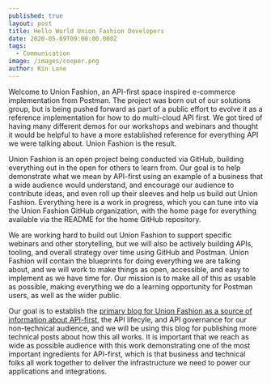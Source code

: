 ```yaml
---
published: true
layout: post
title: Hello World Union Fashion Developers
date: 2020-05-09T09:00:00.000Z
tags:
  - Communication
image: /images/cooper.png
author: Kin Lane
---
```

Welcome to Union Fashion, an API-first space inspired e-commerce implementation from Postman. The project was born out of our solutions group, but is being pushed forward as part of a public effort to evolve it as a reference implementation for how to do multi-cloud API first. We got tired of having many different demos for our workshops and webinars and thought it would be helpful to have a more established reference for everything API we were talking about. Union Fashion is the result.

Union Fashion is an open project being conducted via GitHub, building everything out in the open for others to learn from. Our goal is to help demonstrate what we mean by API-first using an example of a business that a wide audience would understand, and encourage our audience to contribute ideas, and even roll up their sleeves and help us build out Union Fashion. Everything here is a work in progress, which you can tune into via the Union Fashion GitHub organization, with the home page for everything available via the README for the home GitHub repository.

We are working hard to build out Union Fashion to support specific webinars and other storytelling, but we will also be actively building APIs, tooling, and overall strategy over time using GitHub and Postman. Union Fashion will contain the blueprints for doing everything we are talking about, and we will work to make things as open, accessible, and easy to implement as we have time for. Our mission is to make all of this as usable as possible, making everything we do a learning opportunity for Postman users, as well as the wider public.

 Our goal is to establish the [primary blog for Union Fashion as a source of information about API-first](http://union.fashion/blog/), the API lifecyle, and API governance for our non-technical audience, and we will be using this blog for publishing more technical posts about how this all works. It is important that we reach as wide as possible audience with this work demonstrating one of the most important ingredients for API-first, which is that business and technical folks all work together to deliver the infrastructure we need to power our applications and integrations.

